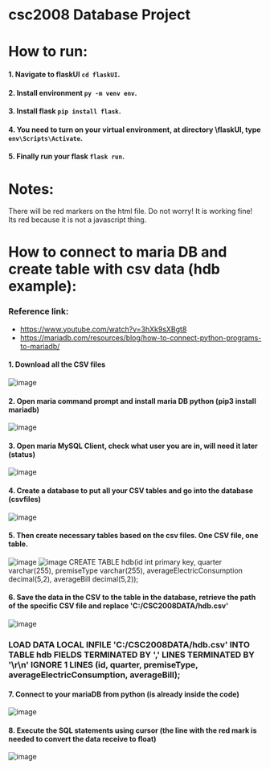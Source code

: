 # csc2008 Database Project

# How to run: 
#### 1. Navigate to flaskUI ```cd flaskUI```.
#### 2. Install environment ```py -m venv env```.
#### 3. Install flask ```pip install flask```.
#### 4. You need to turn on your virtual environment, at directory \flaskUI, type ```env\Scripts\Activate```.
#### 5. Finally run your flask ```flask run```.

# Notes:
There will be red markers on the html file. Do not worry! It is working fine! Its red because it is not a javascript thing.


# How to connect to maria DB and create table with csv data (hdb example):
### Reference link: 
- https://www.youtube.com/watch?v=3hXk9sXBgt8
- https://mariadb.com/resources/blog/how-to-connect-python-programs-to-mariadb/

#### 1. Download all the CSV files
![image](https://user-images.githubusercontent.com/53167249/161244397-4e1d454a-0758-47e2-bf76-fcaa697313af.png)
#### 2. Open maria command prompt and install maria DB python (pip3 install mariadb)
![image](https://user-images.githubusercontent.com/53167249/161245416-3a511068-3cd6-430b-bd35-04ca22e8d341.png)
#### 3. Open maria MySQL Client, check what user you are in, will need it later (status)
![image](https://user-images.githubusercontent.com/53167249/161245865-bf0eab1b-436d-48e3-8377-8672e2dac893.png)
#### 4. Create a database to put all your CSV tables and go into the database (csvfiles)
![image](https://user-images.githubusercontent.com/53167249/161246312-e81f3cd0-6f93-46a1-9a55-20ec6a6ee707.png)
#### 5. Then create necessary tables based on the csv files. One CSV file, one table.
![image](https://user-images.githubusercontent.com/53167249/161246741-33be36ab-cc3a-4bfd-a14d-311793eed164.png)
![image](https://user-images.githubusercontent.com/53167249/161247930-00a604cd-6dfd-405e-9b9c-ed85b0fe909e.png)
CREATE TABLE hdb(id int primary key, quarter varchar(255), premiseType varchar(255), averageElectricConsumption decimal(5,2), averageBill decimal(5,2));
#### 6. Save the data in the CSV to the table in the database, retrieve the path of the specific CSV file and replace 'C:/CSC2008DATA/hdb.csv'
![image](https://user-images.githubusercontent.com/53167249/161248762-4fee558f-f8d9-477f-b2ab-94d21100fe5c.png)
### LOAD DATA LOCAL INFILE 'C:/CSC2008DATA/hdb.csv' INTO TABLE hdb FIELDS TERMINATED BY ',' LINES TERMINATED BY '\r\n' IGNORE 1 LINES (id, quarter, premiseType, averageElectricConsumption, averageBill);
#### 7. Connect to your mariaDB from python (is already inside the code)
![image](https://user-images.githubusercontent.com/53167249/161249150-a1a62190-130d-43ed-90b5-620c0e046472.png)
#### 8. Execute the SQL statements using cursor (the line with the red mark is needed to convert the data receive to float)
![image](https://user-images.githubusercontent.com/53167249/161249443-87cc0142-a2b1-49f8-95dc-8250fd794df1.png)
